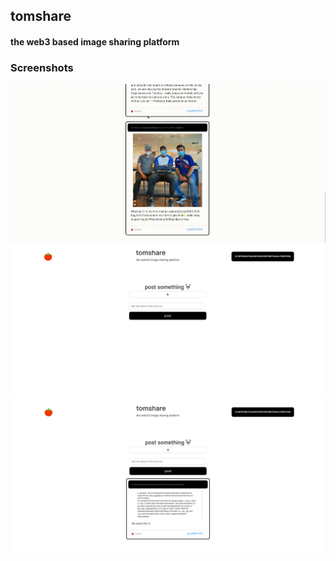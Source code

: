 ## tomshare

#### the web3 based image sharing platform

### Screenshots

![gif](./images/1.gif)
![gif](./images/2.png)
![gif](./images/3.png)
